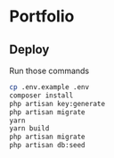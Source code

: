 # Portfolio

## Deploy

Run those commands

```sh
cp .env.example .env
composer install
php artisan key:generate
php artisan migrate
yarn
yarn build
php artisan migrate
php artisan db:seed
```
